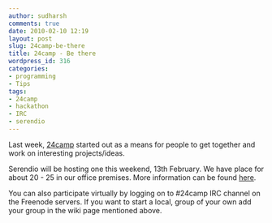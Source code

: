 ```yaml
---
author: sudharsh
comments: true
date: 2010-02-10 12:19
layout: post
slug: 24camp-be-there
title: 24camp - Be there
wordpress_id: 316
categories:
- programming
- Tips
tags:
- 24camp
- hackathon
- IRC
- serendio
---
```


Last week, [24camp](http://24camp.org/) started out as a means for people to get together and work on interesting projects/ideas.

Serendio will be hosting one this weekend, 13th February. We have place for about 20 - 25 in our office premises. More information can be found [here](http://24camp.org/Camp/13Feb2010).

You can also participate virtually by logging on to #24camp IRC channel on the Freenode servers. If you want to start a local, group of your own add your group in the wiki page mentioned above.
